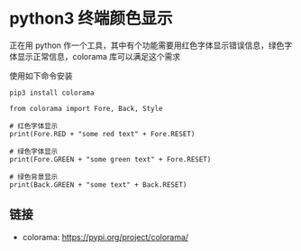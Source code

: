 # python3 终端颜色显示

[//]: <> (python3, colorama, 颜色)


正在用 python 作一个工具，其中有个功能需要用红色字体显示错误信息，绿色字体显示正常信息，colorama 库可以满足这个需求

使用如下命令安装

```
pip3 install colorama
```

```
from colorama import Fore, Back, Style

# 红色字体显示
print(Fore.RED + "some red text" + Fore.RESET)

# 绿色字体显示
print(Fore.GREEN + "some green text" + Fore.RESET)

# 绿色背景显示
print(Back.GREEN + "some text" + Back.RESET)
```

## 链接

- colorama: <https://pypi.org/project/colorama/>
